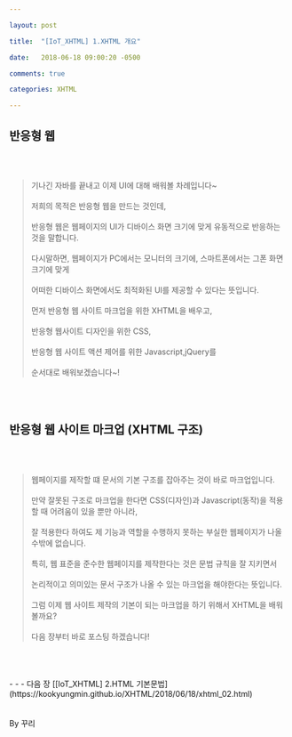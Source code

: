 ```yaml
---

layout: post

title:  "[IoT_XHTML] 1.XHTML 개요"

date:   2018-06-18 09:00:20 -0500

comments: true

categories: XHTML

---
```


## 반응형 웹

<br>
<br>

>기나긴 자바를 끝내고 이제 UI에 대해 배워볼 차례입니다~
><br>
><br>
>저희의 목적은 반응형 웹을 만드는 것인데,
><br>
><br>
>반응형 웹은 웹페이지의 UI가 디바이스 화면 크기에 맞게 유동적으로 반응하는 것을 말합니다.
><br>
><br>
>다시말하면, 웹페이지가 PC에서는 모니터의 크기에, 스마트폰에서는 그폰 화면 크기에 맞게 
><br>
><br>
>어떠한 디바이스 화면에서도 최적화된 UI를 제공할 수 있다는 뜻입니다.
><br>
><br>
>먼저 반응형 웹 사이트 마크업을 위한 XHTML을 배우고,
><br>
><br>
>반응형 웹사이트 디자인을 위한 CSS, 
><br>
><br>
>반응형 웹 사이트 액션 제어를 위한 Javascript,jQuery를
><br>
><br>
>순서대로 배워보겠습니다~!

<br>
<br>

## 반응형 웹 사이트 마크업 (XHTML 구조)

<br>
<br>

>웹페이지를 제작할 떄 문서의 기본 구조를 잡아주는 것이 바로 마크업입니다.
><br>
><br>
>만약 잘못된 구조로 마크업을 한다면 CSS(디자인)과 Javascript(동작)을 적용할 때 어려움이 있을 뿐만 아니라,
><br>
><br>
>잘 적용한다 하여도 제 기능과 역할을 수행하지 못하는 부실한 웹페이지가 나올 수밖에 없습니다.
><br>
><br>
>특히, 웹 표준을 준수한 웹페이지를 제작한다는 것은 문법 규칙을 잘 지키면서 
><br>
><br>
>논리적이고 의미있는 문서 구조가 나올 수 있는 마크업을 해야한다는 뜻입니다.
><br>
><br>
>그럼 이제 웹 사이트 제작의 기본이 되는 마크업을 하기 위해서 XHTML을 배워볼까요?
><br>
><br>
>다음 장부터 바로 포스팅 하겠습니다!


<br>
<br>
<br>
- - -
다음 장 [[IoT_XHTML] 2.HTML 기본문법](https://kookyungmin.github.io/XHTML/2018/06/18/xhtml_02.html)


<br>
<br>
<br>
By 꾸리
